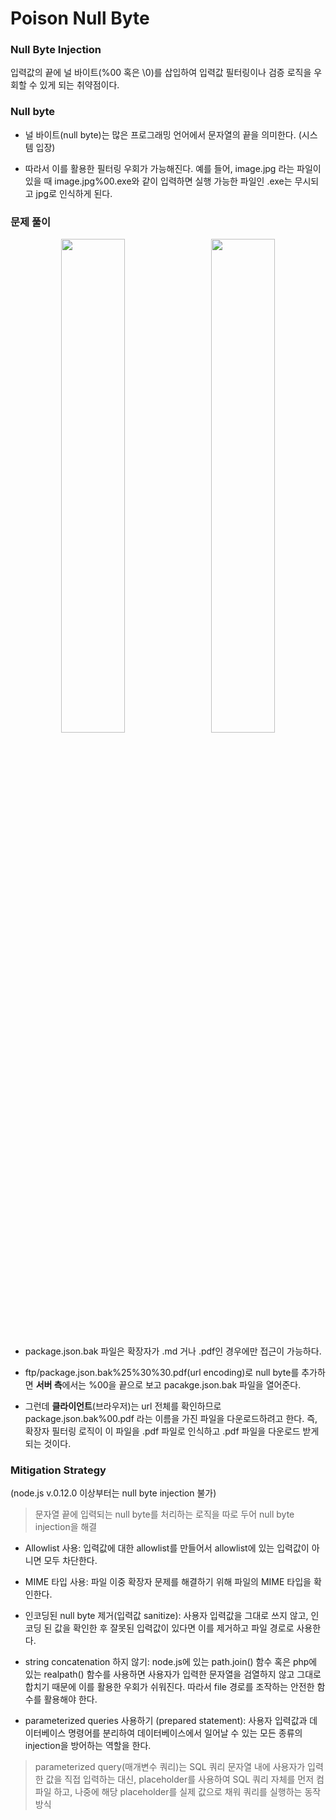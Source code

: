 # Poison Null Byte

### Null Byte Injection

입력값의 끝에 널 바이트(%00 혹은 \0)를 삽입하여 입력값 필터링이나 검증 로직을 우회할 수 있게 되는 취약점이다. 

### Null byte

- 널 바이트(null byte)는 많은 프로그래밍 언어에서 문자열의 끝을 의미한다. (시스템 입장)

- 따라서 이를 활용한 필터링 우회가 가능해진다. 예를 들어, image.jpg 라는 파일이 있을 때 image.jpg%00.exe와 같이 입력하면 실행 가능한 파일인 .exe는 무시되고 jpg로 인식하게 된다.


### 문제 풀이

<p align="center">
  <img src="https://github.com/user-attachments/assets/fd3fc1e5-818a-4bcd-a80e-6d2370386587" width="45%" style="margin-right:10px;"/>
  <img src="https://github.com/user-attachments/assets/3eaf6c9d-f223-4e10-b570-c6a07679d9a7" width="45%"/>
</p>

- package.json.bak 파일은 확장자가 .md 거나 .pdf인 경우에만 접근이 가능하다.

- ftp/package.json.bak%25%30%30.pdf(url encoding)로 null byte를 추가하면 **서버 측**에서는 %00을 끝으로 보고 pacakge.json.bak 파일을 열어준다.

- 그런데 **클라이언트**(브라우저)는 url 전체를 확인하므로 package.json.bak%00.pdf 라는 이름을 가진 파일을 다운로드하려고 한다. 즉, 확장자 필터링 로직이 이 파일을 .pdf 파일로 인식하고 .pdf 파일을 다운로드 받게 되는 것이다. 

### Mitigation Strategy
(node.js v.0.12.0 이상부터는 null byte injection 불가)

> 문자열 끝에 입력되는 null byte를 처리하는 로직을 따로 두어 null byte injection을 해결

- Allowlist 사용: 입력값에 대한 allowlist를 만들어서 allowlist에 있는 입력값이 아니면 모두 차단한다.

- MIME 타입 사용: 파일 이중 확장자 문제를 해결하기 위해 파일의 MIME 타입을 확인한다.

- 인코딩된 null byte 제거(입력값 sanitize): 사용자 입력값을 그대로 쓰지 않고, 인코딩 된 값을 확인한 후 잘못된 입력값이 있다면 이를 제거하고 파일 경로로 사용한다. 

- string concatenation 하지 않기: node.js에 있는 path.join() 함수 혹은 php에 있는 realpath() 함수를 사용하면 사용자가 입력한 문자열을 검열하지 않고 그대로 합치기 때문에 이를 활용한 우회가 쉬워진다. 따라서 file 경로를 조작하는 안전한 함수를 활용해야 한다.

- parameterized queries 사용하기 (prepared statement): 사용자 입력값과 데이터베이스 명령어를 분리하여 데이터베이스에서 일어날 수 있는 모든 종류의 injection을 방어하는 역할을 한다.
 
> parameterized query(매개변수 쿼리)는 SQL 쿼리 문자열 내에 사용자가 입력한 값을 직접 입력하는 대신, placeholder를 사용하여 SQL 쿼리 자체를 먼저 컴파일 하고, 나중에 해당 placeholder를 실제 값으로 채워 쿼리를 실행하는 동작 방식
